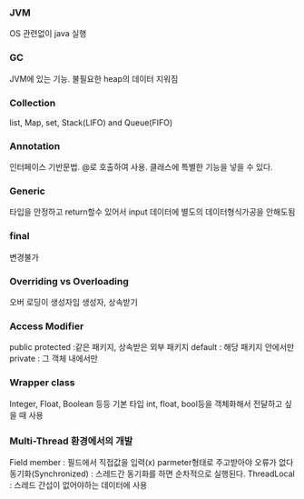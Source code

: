 ### JVM
OS 관련없이 java 실행

### GC
JVM에 있는 기능. 불필요한 heap의 데이터 지워짐

### Collection
list, Map, set, Stack(LIFO) and Queue(FIFO)

### Annotation 
인터페이스 기반문법. @로 호출하여 사용. 클래스에 특별한 기능을 넣을 수 있다.

### Generic 
타입을 안정하고 return할수 있어서 input 데이터에 별도의 데이터형식가공을 안해도됨

### final 
변경불가

### Overriding vs Overloading
오버 로딩이 생성자임
생성자, 상속받기

### Access Modifier
public
protected :같은 패키지, 상속받은 외부 패키지
default : 해당 패키지 안에서만
private : 그 객체 내에서만

### Wrapper class
Integer, Float, Boolean 등등
기본 타입 int, float, bool등을 객체화해서 전달하고 싶을 때 사용

### Multi-Thread 환경에서의 개발
Field member : 필드에서 직접값을 입력(x) parmeter형태로 주고받아야 오류가 없다
동기화(Synchronized) : 스레드간 동기화를 하면 순차적으로 실행된다.
ThreadLocal : 스레드 간섭이 없어야하는 데이터에 사용